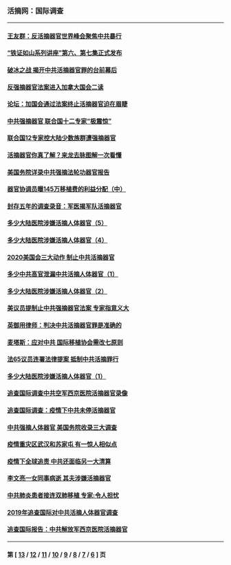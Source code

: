 ### 活摘网：国际调查
---
#### [王友群：反活摘器官世界峰会聚焦中共暴行](../../pages/nf5947/n13250738.md?12030430) 
#### [“铁证如山系列讲座”第六、第七集正式发布](../../pages/nf5947/n13106287.md?12030430) 
#### [破冰之战 揭开中共活摘器官罪的台前幕后](../../pages/nf5947/n13082457.md?12030430) 
#### [反强摘器官法案进入加拿大国会二读](../../pages/nf5947/n13033450.md?12030430) 
#### [论坛：加国会通过法案终止活摘器官迫在眉睫](../../pages/nf5947/n13029839.md?12030430) 
#### [中共强摘器官 联合国十二专家“极震惊”](../../pages/nf5947/n13024313.md?12030430) 
#### [联合国12专家控大陆少数族群遭强摘器官](../../pages/nf5947/n13023877.md?12030430) 
#### [活摘器官你真了解？来龙去脉图解一次看懂](../../pages/nf5947/n13013820.md?12030430) 
#### [美国务院详录中共强摘法轮功器官报告](../../pages/nf5947/n12944519.md?12030430) 
#### [器官协调员曝145万移植费的利益分配（中）](../../pages/nf5947/n12894547.md?12030430) 
#### [封存五年的调查录音：军医揭军队活摘器官](../../pages/nf5947/n12798692.md?12030430) 
#### [多少大陆医院涉嫌活摘人体器官（5）](../../pages/nf5947/n12768383.md?12030430) 
#### [多少大陆医院涉嫌活摘人体器官（4）](../../pages/nf5947/n12664434.md?12030430) 
#### [2020美国会三大动作 制止中共活摘器官](../../pages/nf5947/n12682004.md?12030430) 
#### [多少中共高官泄漏中共活摘人体器官（1）](../../pages/nf5947/n12671234.md?12030430) 
#### [多少大陆医院涉嫌活摘人体器官（2）](../../pages/nf5947/n12655589.md?12030430) 
#### [美议员提制止中共强摘器官法案 专家指意义大](../../pages/nf5947/n12630561.md?12030430) 
#### [英御用律师：判决中共活摘器官罪是准确的](../../pages/nf5947/n12580740.md?12030430) 
#### [麦塔斯：应对中共 国际移植协会需改七原则](../../pages/nf5947/n12514711.md?12030430) 
#### [法65议员连署法律提案 抵制中共活摘罪行](../../pages/nf5947/n12437047.md?12030430) 
#### [多少大陆医院涉嫌活摘人体器官（1）](../../pages/nf5947/n12414284.md?12030430) 
#### [追查国际调查中共空军西京医院活摘器官录像](../../pages/nf5947/n12348837.md?12030430) 
#### [追查国际调查：疫情下中共未停活摘器官](../../pages/nf5947/n12273415.md?12030430) 
#### [中共强摘人体器官 美国务院收录三大调查](../../pages/nf5947/n12181488.md?12030430) 
#### [疫情重灾区武汉和苏家屯 有一惊人相似点](../../pages/nf5947/n12150824.md?12030430) 
#### [疫情下全球追责 中共还面临另一大清算](../../pages/nf5947/n12070397.md?12030430) 
#### [李文亮一女同事病逝 其夫涉嫌活摘器官](../../pages/nf5947/n11957882.md?12030430) 
#### [中共肺炎患者接连双肺移植 专家:令人担忧](../../pages/nf5947/n11945516.md?12030430) 
#### [2019年追查国际对中共活摘人体器官调查](../../pages/nf5947/n11917733.md?12030430) 
#### [追查国际报告：中共解放军西京医院活摘器官](../../pages/nf5947/n11838359.md?12030430) 

---
#### 第 [ [13](./13.md?12030430) / [12](./12.md?12030430) / [11](./11.md?12030430) / [10](./10.md?12030430) / [9](./9.md?12030430) / [8](./8.md?12030430) / [7](./7.md?12030430) / [6](./6.md?12030430) ] 页
